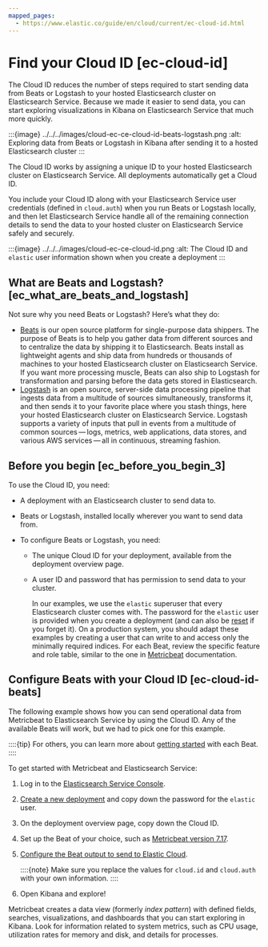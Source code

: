 ```yaml
---
mapped_pages:
  - https://www.elastic.co/guide/en/cloud/current/ec-cloud-id.html
---
```


# Find your Cloud ID [ec-cloud-id]

The Cloud ID reduces the number of steps required to start sending data from Beats or Logstash to your hosted Elasticsearch cluster on Elasticsearch Service. Because we made it easier to send data, you can start exploring visualizations in Kibana on Elasticsearch Service that much more quickly.

:::{image} ../../../images/cloud-ec-ce-cloud-id-beats-logstash.png
:alt: Exploring data from Beats or Logstash in Kibana after sending it to a hosted Elasticsearch cluster
:::

The Cloud ID works by assigning a unique ID to your hosted Elasticsearch cluster on Elasticsearch Service. All deployments automatically get a Cloud ID.

You include your Cloud ID along with your Elasticsearch Service user credentials (defined in `cloud.auth`) when you run Beats or Logstash locally, and then let Elasticsearch Service handle all of the remaining connection details to send the data to your hosted cluster on Elasticsearch Service safely and securely.

:::{image} ../../../images/cloud-ec-ce-cloud-id.png
:alt: The Cloud ID and `elastic` user information shown when you create a deployment
:::


## What are Beats and Logstash? [ec_what_are_beats_and_logstash]

Not sure why you need Beats or Logstash? Here’s what they do:

* [Beats](https://www.elastic.co/products/beats) is our open source platform for single-purpose data shippers. The purpose of Beats is to help you gather data from different sources and to centralize the data by shipping it to Elasticsearch. Beats install as lightweight agents and ship data from hundreds or thousands of machines to your hosted Elasticsearch cluster on Elasticsearch Service. If you want more processing muscle, Beats can also ship to Logstash for transformation and parsing before the data gets stored in Elasticsearch.
* [Logstash](https://www.elastic.co/products/logstash) is an open source, server-side data processing pipeline that ingests data from a multitude of sources simultaneously, transforms it, and then sends it to your favorite place where you stash things, here your hosted Elasticsearch cluster on Elasticsearch Service. Logstash supports a variety of inputs that pull in events from a multitude of common sources — logs, metrics, web applications, data stores, and various AWS services — all in continuous, streaming fashion.


## Before you begin [ec_before_you_begin_3]

To use the Cloud ID, you need:

* A deployment with an Elasticsearch cluster to send data to.
* Beats or Logstash, installed locally wherever you want to send data from.
* To configure Beats or Logstash, you need:

    * The unique Cloud ID for your deployment, available from the deployment overview page.
    * A user ID and password that has permission to send data to your cluster.

        In our examples, we use the `elastic` superuser that every Elasticsearch cluster comes with. The password for the `elastic` user is provided when you create a deployment (and can also be [reset](../../users-roles/cluster-or-deployment-auth/built-in-users.md) if you forget it). On a production system, you should adapt these examples by creating a user that can write to and access only the minimally required indices. For each Beat, review the specific feature and role table, similar to the one in [Metricbeat](beats://docs/reference/ingestion-tools/beats-metricbeat/feature-roles.md) documentation.



## Configure Beats with your Cloud ID [ec-cloud-id-beats]

The following example shows how you can send operational data from Metricbeat to Elasticsearch Service by using the Cloud ID. Any of the available Beats will work, but we had to pick one for this example.

::::{tip}
For others, you can learn more about [getting started](beats://docs/reference/ingestion-tools/index.md) with each Beat.
::::


To get started with Metricbeat and Elasticsearch Service:

1. Log in to the [Elasticsearch Service Console](https://cloud.elastic.co?page=docs&placement=docs-body).
2. [Create a new deployment](create-an-elastic-cloud-hosted-deployment.md) and copy down the password for the `elastic` user.
3. On the deployment overview page, copy down the Cloud ID.
4. Set up the Beat of your choice, such as [Metricbeat version 7.17](beats://docs/reference/ingestion-tools/beats-metricbeat/metricbeat-installation-configuration.md).
5. [Configure the Beat output to send to Elastic Cloud](beats://docs/reference/ingestion-tools/beats-metricbeat/configure-cloud-id.md).

    ::::{note}
    Make sure you replace the values for `cloud.id` and `cloud.auth` with your own information.
    ::::

6. Open Kibana and explore!

Metricbeat creates a data view (formerly *index pattern*) with defined fields, searches, visualizations, and dashboards that you can start exploring in Kibana. Look for information related to system metrics, such as CPU usage, utilization rates for memory and disk, and details for processes.

